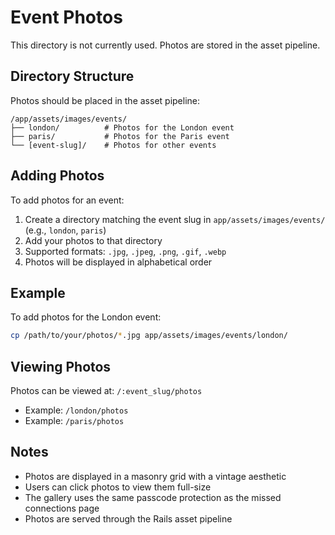 # Event Photos

This directory is not currently used. Photos are stored in the asset pipeline.

## Directory Structure

Photos should be placed in the asset pipeline:

```
/app/assets/images/events/
├── london/          # Photos for the London event
├── paris/           # Photos for the Paris event
└── [event-slug]/    # Photos for other events
```

## Adding Photos

To add photos for an event:

1. Create a directory matching the event slug in `app/assets/images/events/` (e.g., `london`, `paris`)
2. Add your photos to that directory
3. Supported formats: `.jpg`, `.jpeg`, `.png`, `.gif`, `.webp`
4. Photos will be displayed in alphabetical order

## Example

To add photos for the London event:
```bash
cp /path/to/your/photos/*.jpg app/assets/images/events/london/
```

## Viewing Photos

Photos can be viewed at: `/:event_slug/photos`
- Example: `/london/photos`
- Example: `/paris/photos`

## Notes

- Photos are displayed in a masonry grid with a vintage aesthetic
- Users can click photos to view them full-size
- The gallery uses the same passcode protection as the missed connections page
- Photos are served through the Rails asset pipeline
